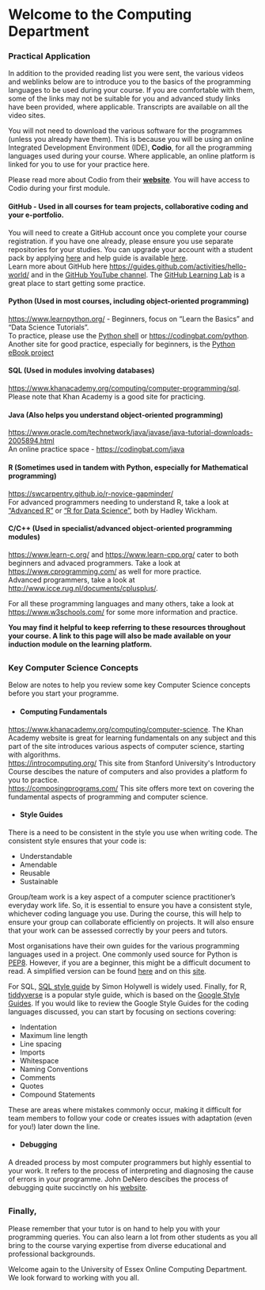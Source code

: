 # Welcome to the Computing Department
### Practical Application
In addition to the provided reading list you were sent, the various videos and weblinks below are to introduce you to the basics of the programming languages to be used during your course.   If you are comfortable with them, some of the links may not be suitable for you and advanced study links have been provided, where applicable.  Transcripts are available on all the video sites.  

You will not need to download the various software for the programmes (unless you already have them).  This is because you will be using an online Integrated Development Environment (IDE), **Codio**, for all the programming languages used during your course. Where applicable, an online platform is linked for you to use for your practice here.  

Please read more about Codio from their **[website](https://docs.codio.com/students/)**. You will have access to Codio during your first module. 

#### GitHub - Used in all courses for team projects, collaborative coding and your e-portfolio.  
You will need to create a GitHub account once you complete your course registration.  if you have one already, please ensure you use separate repositories for your studies.  You can upgrade your account with a student pack by applying [here](https://education.github.com/students) and help guide is available [here](https://help.github.com/en/github/teaching-and-learning-with-github-education/applying-for-a-student-developer-pack).  
Learn more about GitHub here https://guides.github.com/activities/hello-world/ and in the [GitHub YouTube channel](https://www.youtube.com/channel/UCP7RrmoueENv9TZts3HXXtw).  The [GitHub Learning Lab](https://www.youtube.com/watch?v=9S0p8YMQzsM&feature=youtu.be) is a great place to start getting some practice.  

#### Python (Used in most courses, including object-oriented programming)
https://www.learnpython.org/ - Beginners, focus on “Learn the Basics” and “Data Science Tutorials”.  
To practice, please use the [Python shell](https://www.python.org/shell/) or https://codingbat.com/python.  
Another site for good practice, especially for beginners, is the [Python eBook project](https://runestone.academy/runestone/books/published/fopp/index.html)

#### SQL (Used in modules involving databases)
https://www.khanacademy.org/computing/computer-programming/sql.  Please note that Khan Academy is a good site for practicing. 

#### Java (Also helps you understand object-oriented programming)
https://www.oracle.com/technetwork/java/javase/java-tutorial-downloads-2005894.html  
An online practice space - https://codingbat.com/java

#### R (Sometimes used in tandem with Python, especially for Mathematical programming)
https://swcarpentry.github.io/r-novice-gapminder/  
For advanced programmers needing to understand R, take a look at [“Advanced R”](https://adv-r.hadley.nz/) or [“R for Data Science”](https://r4ds.had.co.nz/), both by Hadley Wickham.

#### C/C++ (Used in specialist/advanced object-oriented programming modules)
https://www.learn-c.org/ and https://www.learn-cpp.org/ cater to both beginners and advaced programmers.  Take a look at 
https://www.cprogramming.com/ as well for more practice.  
Advanced programmers, take a look at http://www.icce.rug.nl/documents/cplusplus/.  

For all these programming languages and many others, take a look at https://www.w3schools.com/ for some more information and practice.  

**You may find it helpful to keep referring to these resources throughout your course.  A link to this page will also be made available on your induction module on the learning platform.**

##
### Key Computer Science Concepts
Below are notes to help you review some key Computer Science concepts before you start your programme. 

* #### Computing Fundamentals
https://www.khanacademy.org/computing/computer-science. The Khan Academy website is great for learning fundamentals on any subject and this part of the site introduces various aspects of computer science, starting with algorithms.  
https://introcomputing.org/ This site from Stanford University's Introductory Course descibes the nature of computers and also provides a platform fo you to practice.  
https://composingprograms.com/  This site offers more text on covering the fundamental aspects of programming and computer science.  


* #### Style Guides
There is a need to be consistent in the style you use when writing code.  The consistent style ensures that your code is:
   -	Understandable
   -	Amendable
   -	Reusable
   -	Sustainable

Group/team work is a key aspect of a computer science practitioner’s everyday work life.  So, it is essential to ensure you have a consistent style, whichever coding language you use.  During the course, this will help to ensure your group can collaborate efficiently on projects.  It will also ensure that your work can be assessed correctly by your peers and tutors.  

Most organisations have their own guides for the various programming languages used in a project.  One commonly used source for Python is [PEP8](https://www.python.org/dev/peps/pep-0008/).  However, if you are a beginner, this might be a difficult document to read.  A simplified version can be found [here](https://tandysony.com/2018/02/14/pep-8.html) and on this [site](https://www.datacamp.com/community/tutorials/pep8-tutorial-python-code).  

For SQL, [SQL style guide](https://www.sqlstyle.guide/) by Simon Holywell is widely used.  Finally, for R, [tiddyverse](https://style.tidyverse.org/) is a popular style guide, which is based on the [Google Style Guides](http://google.github.io/styleguide/).   If you would like to review the Google Style Guides for the coding languages discussed, you can start by focusing on sections covering:
-	Indentation
-	Maximum line length
-	Line spacing
-	Imports
-	Whitespace
-	Naming Conventions
-	Comments
-	Quotes
-	Compound Statements

These are areas where mistakes commonly occur, making it difficult for team members to follow your code or creates issues with adaptation (even for you!) later down the line.

* #### Debugging 
A dreaded process by most computer programmers but highly essential to your work.  It refers to the process of interpreting and diagnosing the cause of errors in your programme.  John DeNero descibes the process of debugging quite succinctly on his [website](https://composingprograms.com/pages/11-getting-started.html#errors).  

##
### Finally,
Please remember that your tutor is on hand to help you with your programming queries.  You can also learn a lot from other students as you all bring to the course varying expertise from diverse educational and professional backgrounds.

Welcome again to the University of Essex Online Computing Department.  We look forward to working with you all.

